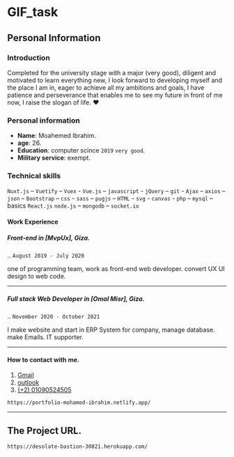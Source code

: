 # GIF_task

## Personal Information

### Introduction

Completed for the university stage with a major (very good), diligent and motivated to learn everything new, I look forward to developing myself and the place I am in, eager to achieve all my ambitions and goals, I have patience and perseverance that enables me to see my future in front of me now, I raise the slogan of life. :heart:

### Personal information

- **Name**: Moahemed Ibrahim.
- **age**: 26.
- **Education**: computer scince `2019` `very good`.
- **Military service**: exempt.

### Technical skills

`Nuxt.js` – `Vuetify` – `Vuex` - `Vue.js` – `javascript` - `jQuery` – `git` -
`Ajax` – `axios` – `json` – `Bootstrap` – `css` - `sass` – `pugjs` – `HTML` - `svg` - `canvas` -
`php` – `mysql` – basics `React.js`
`node.js` – `mongodb` – `socket.io`

#### Work Experience

##### **Front-end** in [MvpUx], Giza.

.. `August 2019 - July 2020`

one of programming team, work as front-end web developer.
convert UX UI design to web code.

---

##### **Full stack Web Developer** in [Omal Misr], Giza.

.. `November 2020 - October 2021`

I make website and start in ERP System for company,
manage database. make Emails. IT supporter.

---

#### How to contact with me.

1. [Gmail](mailto:mo7mad369@gmail.com)
2. [outlook](mailto:mo7mad96@outlook.com)
3. [(+2) 01090524505](tel:+201090524505)

```
https://portfolio-mohamed-ibrahim.netlify.app/
```

---

## The Project URL.

```
https://desolate-bastion-30821.herokuapp.com/
```
